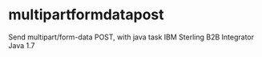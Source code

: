 # multipartformdatapost
Send multipart/form-data POST, with java task IBM Sterling B2B Integrator
Java 1.7
